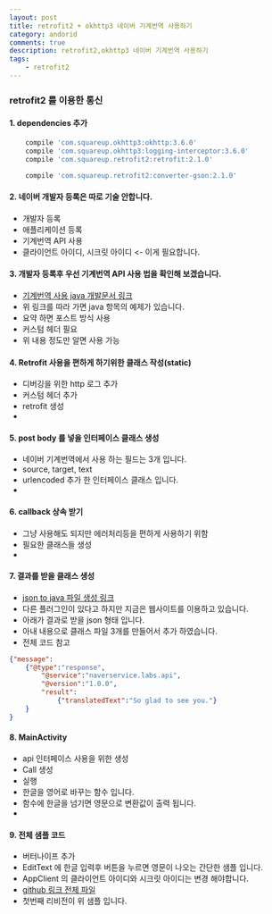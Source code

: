 ```yaml
---
layout: post
title: retrofit2 + okhttp3 네이버 기계번역 사용하기
category: andorid
comments: true
description: retrofit2,okhttp3 네이버 기계번역 사용하기
tags:
    - retrofit2
---
```




### retrofit2 를 이용한 통신


#### 1. dependencies 추가

```gradle
    compile 'com.squareup.okhttp3:okhttp:3.6.0'
    compile 'com.squareup.okhttp3:logging-interceptor:3.6.0'
    compile 'com.squareup.retrofit2:retrofit:2.1.0'

    compile 'com.squareup.retrofit2:converter-gson:2.1.0'
```


#### 2. 네이버 개발자 등록은 따로 기술 안합니다.
 - 개발자 등록  
 - 애플리케이션 등록
 - 기계번역 API 사용  
 - 클라이언트 아이디, 시크릿 아이디  <- 이게 필요합니다.

#### 3. 개발자 등록후 우선 기계번역 API 사용 법을 확인해 보겠습니다.
- [기계번역 사용 java 개발문서 링크](https://developers.naver.com/docs/labs/translator)
- 위 링크를 따라 가면 java 항목의 예제가 있습니다.
- 요약 하면 포스트 방식 사용
- 커스텀 헤더 필요
- 위 내용 정도만 알면 사용 가능

#### 4. Retrofit 사용을 편하게 하기위한 클래스 작성(static)
 - 디버깅을 위한 http 로그 추가
 - 커스텀 헤더 추가
 - retrofit 생성
 - <script src="https://gist.github.com/pyeongho/4d5b2c096baf1eefb76c39bf2f418cdc.js"></script>

#### 5. post body 를 넣을 인터페이스 클래스 생성
- 네이버 기계번역에서 사용 하는 필드는 3개 입니다.
- source, target, text
- urlencoded 추가 한 인터페이스 클래스 입니다.
- <script src="https://gist.github.com/pyeongho/ca8e9aa7513d1683f2740a6106cae249.js"></script>


#### 6. callback 상속 받기
- 그냥 사용해도 되지만 에러처리등을 편하게 사용하기 위함
- 필요한 클래스들 생성
- <script src="https://gist.github.com/pyeongho/536acac03a5a3bb1e18db29b0677fda2.js"></script>

#### 7. 결과를 받을 클래스 생성
- [json to java 파일 생성 링크](http://www.jsonschema2pojo.org/)
- 다른 플러그인이 있다고 하지만 지금은 웹사이트를 이용하고 있습니다.
- 아래가 결과로 받을 json 형태 입니다.
- 아내 내용으로 클래스 파일 3개를 만들어서 추가 하였습니다.
- 전체 코드 참고

```json
{"message":
    {"@type":"response",
        "@service":"naverservice.labs.api",
        "@version":"1.0.0",
        "result":
            {"translatedText":"So glad to see you."}
    }
}
```

#### 8. MainActivity
 - api 인터페이스 사용을 위한 생성
 - Call 생성
 - 실행  
 - 한글을 영어로 바꾸는 함수 입니다.
 - 함수에 한글을 넘기면 영문으로 변환값이 출력 됩니다.
 - <script src="https://gist.github.com/pyeongho/415d4b207338a8e49b6bbef69ae75389.js"></script>

#### 9. 전체 샘플 코드
 - 버터나이프 추가
 - EditText 에 한글 입력후 버튼을 누르면 영문이 나오는 간단한 샘플 입니다.
 - AppClient 의 클라이언트 아이디와 시크릿 아이디는 변경 해야합니다.
 - [github 링크 전체 파일](https://github.com/pyeongho/retrofit2sample.git)
 - 첫번째 리비전이 위 샘플 입니다.
